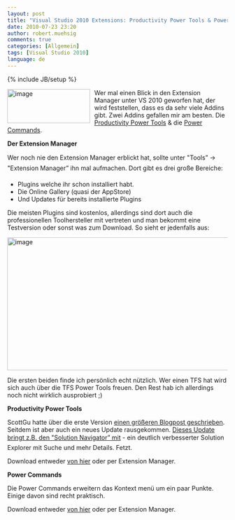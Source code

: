 ```yaml
---
layout: post
title: "Visual Studio 2010 Extensions: Productivity Power Tools & Power Commands"
date: 2010-07-23 23:20
author: robert.muehsig
comments: true
categories: [Allgemein]
tags: [Visual Studio 2010]
language: de
---
```

{% include JB/setup %}
<p><a href="{{BASE_PATH}}/assets/wp-images/image1009.png"><img style="border-bottom: 0px; border-left: 0px; margin: 0px 10px 0px 0px; display: inline; border-top: 0px; border-right: 0px" title="image" border="0" alt="image" align="left" src="{{BASE_PATH}}/assets/wp-images/image_thumb193.png" width="189" height="78" /></a> Wer mal einen Blick in den Extension Manager unter VS 2010 geworfen hat, der wird feststellen, dass es da sehr viele Addins gibt. Zwei Addins gefallen mir am besten. Die <a href="http://visualstudiogallery.msdn.microsoft.com/en-us/d0d33361-18e2-46c0-8ff2-4adea1e34fef">Productivity Power Tools</a> &amp; die <a href="http://visualstudiogallery.msdn.microsoft.com/en-us/e5f41ad9-4edc-4912-bca3-91147db95b99">Power Commands</a>.</p>  <p><strong>Der Extension Manager</strong></p>  <p>Wer noch nie den Extension Manager erblickt hat, sollte unter "Tools” -&gt; "Extension Manager” ihn mal aufmachen. Dort gibt es drei große Bereiche:</p>  <ul>   <li>Plugins welche ihr schon installiert habt. </li>    <li>Die Online Gallery (quasi der AppStore)</li>    <li>Und Updates für bereits installierte Plugins</li> </ul>  <p>Die meisten Plugins sind kostenlos, allerdings sind dort auch die professionellen Toolhersteller mit vertreten und man bekommt eine Testversion oder sonst was zum Download. So sieht er jedenfalls aus:</p>  <p><a href="{{BASE_PATH}}/assets/wp-images/image1010.png"><img style="border-bottom: 0px; border-left: 0px; display: inline; border-top: 0px; border-right: 0px" title="image" border="0" alt="image" src="{{BASE_PATH}}/assets/wp-images/image_thumb194.png" width="530" height="304" /></a> </p>  <p>Die ersten beiden finde ich persönlich echt nützlich. Wer einen TFS hat wird sich auch über die TFS Power Tools freuen. Den Rest hab ich allerdings noch nicht wirklich ausprobiert ;)</p>  <p><strong>Productivity Power Tools</strong></p>  <p>ScottGu hatte über die erste Version <a href="http://weblogs.asp.net/scottgu/archive/2010/06/09/visual-studio-2010-productivity-power-tool-extensions.aspx">einen größeren Blogpost geschrieben</a>. Seitdem ist aber auch ein neues Update rausgekommen. <a href="http://blogs.msdn.com/b/visualstudio/archive/2010/07/20/solution-navigator-blog-post.aspx">Dieses Update bringt z.B. den "Solution Navigator” mit</a> - ein deutlich verbesserter Solution Explorer mit Suche und mehr Details. Fetzt.</p>  <p>Download entweder <a href="http://visualstudiogallery.msdn.microsoft.com/en-us/d0d33361-18e2-46c0-8ff2-4adea1e34fef">von hier</a> oder per Extension Manager.</p>  <p><strong>Power Commands</strong></p>  <p>Die Power Commands erweitern das Kontext menü um ein paar Punkte. Einige davon sind recht praktisch.</p>  <p>Download entweder <a href="http://visualstudiogallery.msdn.microsoft.com/en-us/e5f41ad9-4edc-4912-bca3-91147db95b99">von hier</a> oder per Extension Manager.</p>
